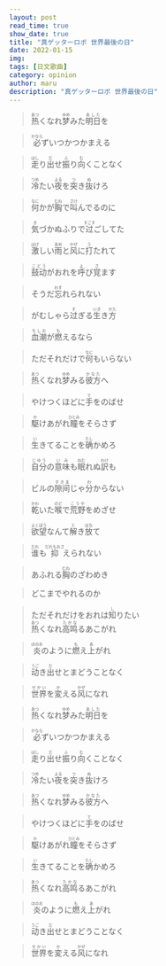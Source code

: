 ```yaml
---
layout: post
read_time: true
show_date: true
title: "真ゲッターロボ 世界最後の日"
date: 2022-01-15
img: 
tags: [日文歌曲]
category: opinion
author: maru
description: "真ゲッターロボ 世界最後の日"
---
```


><div><ruby><rb>热</rb><rt>あつ</rt></ruby>くなれ<ruby><rb>梦</rb><rt>ゆめ</rt></ruby>みた<ruby><rb>明日</rb><rt>あした</rt></ruby>を</div>

><div><ruby><rb>必</rb><rt>かなら</rt></ruby>ずいつかつかまえる</div>

><div><ruby><rb>走</rb><rt>はし</rt></ruby>り<ruby><rb>出</rb><rt>だ</rt></ruby>せ<ruby><rb>振</rb><rt>ふ</rt></ruby>り<ruby><rb>向</rb><rt>む</rt></ruby>くことなく</div>

><div><ruby><rb>冷</rb><rt>つめ</rt></ruby>たい<ruby><rb>夜</rb><rt>よる</rt></ruby>を<ruby><rb>突</rb><rt>つ</rt></ruby>き<ruby><rb>抜</rb><rt>ぬ</rt></ruby>けろ</div>

><div><ruby><rb>何</rb><rt>なに</rt></ruby>かが<ruby><rb>胸</rb><rt>むね</rt></ruby>で<ruby><rb>叫</rb><rt>さけ</rt></ruby>んでるのに</div>

><div><ruby><rb>気</rb><rt>き</rt></ruby>づかぬふりで<ruby><rb>过</rb><rt>すごす</rt></ruby>ごしてた</div>

><div><ruby><rb>激</rb><rt>はげ</rt></ruby>しい<ruby><rb>雨</rb><rt>あめ</rt></ruby>と<ruby><rb>风</rb><rt>かぜ</rt></ruby>に<ruby><rb>打</rb><rt>う</rt></ruby>たれて</div>

><div><ruby><rb>鼓动</rb><rt>こどう</rt></ruby>がおれを<ruby><rb>呼</rb><rt>よ</rt></ruby>び<ruby><rb>覚</rb><rt>さ</rt></ruby>ます</div>

><div>そうだ<ruby><rb>忘</rb><rt>わす</rt></ruby>れられない</div>

><div>がむしゃら<ruby><rb>过</rb><rt>す</rt></ruby>ぎる<ruby><rb>生</rb><rt>いき</rt></ruby>き<ruby><rb>方</rb><rt>かた</rt></ruby></div>

><div><ruby><rb>血潮</rb><rt>ちしお</rt></ruby>が<ruby><rb>燃</rb><rt>も</rt></ruby>えるなら</div>

><div>ただそれだけで<ruby><rb>何</rb><rt>なに</rt></ruby>もいらない</div>

><div><ruby><rb>热</rb><rt>あつ</rt></ruby>くなれ<ruby><rb>梦</rb><rt>ゆめ</rt></ruby>みる<ruby><rb>彼方</rb><rt>かなた</rt></ruby>へ</div>

><div>やけつくほどに<ruby><rb>手</rb><rt>て</rt></ruby>をのばせ</div>

><div><ruby><rb>駆</rb><rt>か</rt></ruby>けあがれ<ruby><rb>瞳</rb><rt>ひとみ</rt></ruby>をそらさず</div>

><div><ruby><rb>生</rb><rt>い</rt></ruby>きてることを<ruby><rb>确</rb><rt>たし</rt></ruby>かめろ</div>

><div><ruby><rb>自分</rb><rt>じゆう</rt></ruby>の<ruby><rb>意味</rb><rt>いみ</rt></ruby>も<ruby><rb>眠</rb><rt>ねむ</rt></ruby>れぬ<ruby><rb>訳</rb><rt>わけ</rt></ruby>も</div>

><div>ビルの<ruby><rb>隙间</rb><rt>すきま</rt></ruby>じゃ<ruby><rb>分</rb><rt>わ</rt></ruby>からない</div>

><div><ruby><rb>乾</rb><rt>かわ</rt></ruby>いた<ruby><rb>喉</rb><rt>のど</rt></ruby>で<ruby><rb>荒野</rb><rt>こうや</rt></ruby>をめざせ</div>

><div><ruby><rb>欲望</rb><rt>よくぼう</rt></ruby>なんて<ruby><rb>解</rb><rt>と</rt></ruby>き<ruby><rb>放</rb><rt>はな</rt></ruby>て</div>

><div><ruby><rb>谁</rb><rt>だれ</rt></ruby>も<ruby><rb>抑</rb><rt>だれもおさ</rt></ruby>えられない</div>

><div>あふれる<ruby><rb>胸</rb><rt>むね</rt></ruby>のざわめき</div>

><div>どこまでやれるのか</div>

><div>ただそれだけをおれは<ruby><rb>知</rb><rt>し</rt></ruby>りたい</div>  
><div><ruby><rb>热</rb><rt>あつ</rt></ruby>くなれ<ruby><rb>高鸣</rb><rt>たかな</rt></ruby>るあこがれ</div>

><div><ruby><rb>炎</rb><rt>ほのお</rt></ruby>のように<ruby><rb>燃</rb><rt>も</rt></ruby>え<ruby><rb>上</rb><rt>あ</rt></ruby>がれ</div>

><div><ruby><rb>动</rb><rt>うご</rt></ruby>き<ruby><rb>出</rb><rt>だ</rt></ruby>せとまどうことなく</div>

><div><ruby><rb>世界</rb><rt>せかい</rt></ruby>を<ruby><rb>変</rb><rt>か</rt></ruby>える<ruby><rb>风</rb><rt>かぜ</rt></ruby>になれ</div>

><div><ruby><rb>热</rb><rt>あつ</rt></ruby>くなれ<ruby><rb>梦</rb><rt>ゆめ</rt></ruby>みた<ruby><rb>明日</rb><rt>あした</rt></ruby>を</div>

><div><ruby><rb>必</rb><rt>かなら</rt></ruby>ずいつかつかまえる</div>

><div><ruby><rb>走</rb><rt>はし</rt></ruby>り<ruby><rb>出</rb><rt>だ</rt></ruby>せ<ruby><rb>振</rb><rt>ふ</rt></ruby>り<ruby><rb>向</rb><rt>む</rt></ruby>くことなく</div>

><div><ruby><rb>冷</rb><rt>つめ</rt></ruby>たい<ruby><rb>夜</rb><rt>よる</rt></ruby>を<ruby><rb>突</rb><rt>つ</rt></ruby>き<ruby><rb>抜</rb><rt>ぬ</rt></ruby>けろ</div>

><div><ruby><rb>热</rb><rt>あつ</rt></ruby>くなれ<ruby><rb>梦</rb><rt>ゆめ</rt></ruby>みる<ruby><rb>彼方</rb><rt>かなた</rt></ruby>へ</div>

><div>やけつくほどに<ruby><rb>手</rb><rt>て</rt></ruby>をのばせ</div>

><div><ruby><rb>駆</rb><rt>か</rt></ruby>けあがれ<ruby><rb>瞳</rb><rt>ひとみ</rt></ruby>をそらさず</div>

><div><ruby><rb>生</rb><rt>い</rt></ruby>きてることを<ruby><rb>确</rb><rt>たし</rt></ruby>かめろ</div>

><div><ruby><rb>热</rb><rt>あつ</rt></ruby>くなれ<ruby><rb>高鸣</rb><rt>たかな</rt></ruby>るあこがれ</div>

><div><ruby><rb>炎</rb><rt>ほのお</rt></ruby>のように<ruby><rb>燃</rb><rt>も</rt></ruby>え<ruby><rb>上</rb><rt>あ</rt></ruby>がれ</div>

><div><ruby><rb>动</rb><rt>うご</rt></ruby>き<ruby><rb>出</rb><rt>だ</rt></ruby>せとまどうことなく</div>

><div><ruby><rb>世界</rb><rt>せかい</rt></ruby>を<ruby><rb>変</rb><rt>か</rt></ruby>える<ruby><rb>风</rb><rt>かぜ</rt></ruby>になれ</div>  